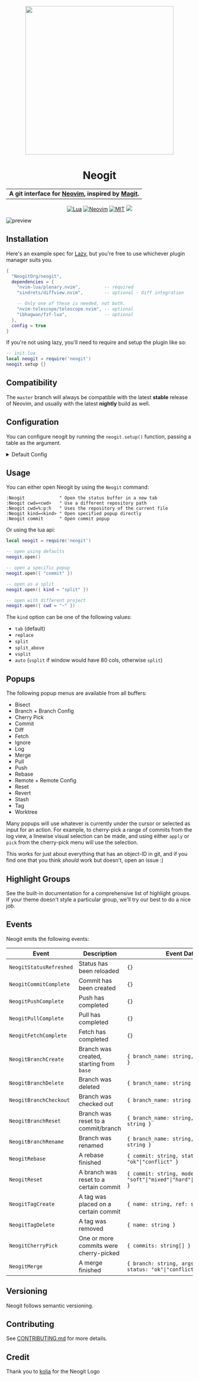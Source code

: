 <div align="center">
    <div>
        <div><img src="https://github.com/NeogitOrg/neogit/assets/7228095/7684545f-47b5-40e2-aedd-ccf56e0553f4" width="400px"/></div>
        <div><h1>Neogit</h1></div>
    </div>
    <table>
        <tr>
            <td>
                <strong>A git interface for <a href="https://neovim.io">Neovim</a>, inspired by <a href="https://magit.vc">Magit</a>.</strong>
            </td>
        </tr>
    </table>

  [![Lua](https://img.shields.io/badge/Lua-blue.svg?style=for-the-badge&logo=lua)](http://www.lua.org)
  [![Neovim](https://img.shields.io/badge/Neovim%200.9+-green.svg?style=for-the-badge&logo=neovim)](https://neovim.io)
  [![MIT](https://img.shields.io/badge/MIT-yellow.svg?style=for-the-badge)](https://opensource.org/licenses/MIT)
  <a href="https://dotfyle.com/plugins/NeogitOrg/neogit">
    <img src="https://dotfyle.com/plugins/NeogitOrg/neogit/shield?style=for-the-badge" />
  </a>
</div>


![preview](https://github.com/NeogitOrg/neogit/assets/7228095/d964cbb4-a557-4e97-ac5b-ea571a001f5c)


## Installation

Here's an example spec for [Lazy](https://github.com/folke/lazy.nvim), but you're free to use whichever plugin manager suits you.

```lua
{
  "NeogitOrg/neogit",
  dependencies = {
    "nvim-lua/plenary.nvim",         -- required
    "sindrets/diffview.nvim",        -- optional - Diff integration

    -- Only one of these is needed, not both.
    "nvim-telescope/telescope.nvim", -- optional
    "ibhagwan/fzf-lua",              -- optional
  },
  config = true
}

```

If you're not using lazy, you'll need to require and setup the plugin like so:

```lua
-- init.lua
local neogit = require('neogit')
neogit.setup {}
```

## Compatibility

The `master` branch will always be compatible with the latest **stable** release of Neovim, and usually with the latest **nightly** build as well.

## Configuration

You can configure neogit by running the `neogit.setup()` function, passing a table as the argument.

<details>
<summary>Default Config</summary>

```lua
local neogit = require("neogit")

neogit.setup {
  -- Hides the hints at the top of the status buffer
  disable_hint = false,
  -- Disables changing the buffer highlights based on where the cursor is.
  disable_context_highlighting = false,
  -- Disables signs for sections/items/hunks
  disable_signs = false,
  -- Changes what mode the Commit Editor starts in. `true` will leave nvim in normal mode, `false` will change nvim to
  -- insert mode, and `"auto"` will change nvim to insert mode IF the commit message is empty, otherwise leaving it in
  -- normal mode.
  disable_insert_on_commit = "auto",
  -- When enabled, will watch the `.git/` directory for changes and refresh the status buffer in response to filesystem
  -- events.
  filewatcher = {
    interval = 1000,
    enabled = true,
  },
  -- "ascii"   is the graph the git CLI generates
  -- "unicode" is the graph like https://github.com/rbong/vim-flog
  graph_style = "ascii",
  -- Used to generate URL's for branch popup action "pull request".
  git_services = {
    ["github.com"] = "https://github.com/${owner}/${repository}/compare/${branch_name}?expand=1",
    ["bitbucket.org"] = "https://bitbucket.org/${owner}/${repository}/pull-requests/new?source=${branch_name}&t=1",
    ["gitlab.com"] = "https://gitlab.com/${owner}/${repository}/merge_requests/new?merge_request[source_branch]=${branch_name}",
  },
  -- Allows a different telescope sorter. Defaults to 'fuzzy_with_index_bias'. The example below will use the native fzf
  -- sorter instead. By default, this function returns `nil`.
  telescope_sorter = function()
    return require("telescope").extensions.fzf.native_fzf_sorter()
  end,
  -- Persist the values of switches/options within and across sessions
  remember_settings = true,
  -- Scope persisted settings on a per-project basis
  use_per_project_settings = true,
  -- Table of settings to never persist. Uses format "Filetype--cli-value"
  ignored_settings = {
    "NeogitPushPopup--force-with-lease",
    "NeogitPushPopup--force",
    "NeogitPullPopup--rebase",
    "NeogitCommitPopup--allow-empty",
    "NeogitRevertPopup--no-edit",
  },
  -- Configure highlight group features
  highlight = {
    italic = true,
    bold = true,
    underline = true
  },
  -- Set to false if you want to be responsible for creating _ALL_ keymappings
  use_default_keymaps = true,
  -- Neogit refreshes its internal state after specific events, which can be expensive depending on the repository size.
  -- Disabling `auto_refresh` will make it so you have to manually refresh the status after you open it.
  auto_refresh = true,
  -- Value used for `--sort` option for `git branch` command
  -- By default, branches will be sorted by commit date descending
  -- Flag description: https://git-scm.com/docs/git-branch#Documentation/git-branch.txt---sortltkeygt
  -- Sorting keys: https://git-scm.com/docs/git-for-each-ref#_options
  sort_branches = "-committerdate",
  -- Change the default way of opening neogit
  kind = "tab",
  -- Disable line numbers and relative line numbers
  disable_line_numbers = true,
  -- The time after which an output console is shown for slow running commands
  console_timeout = 2000,
  -- Automatically show console if a command takes more than console_timeout milliseconds
  auto_show_console = true,
  status = {
    show_head_commit_hash = true,
    recent_commit_count = 10,
    HEAD_padding = 10,
    mode_padding = 3,
    mode_text = {
      M = "modified",
      N = "new file",
      A = "added",
      D = "deleted",
      C = "copied",
      U = "updated",
      R = "renamed",
      DD = "unmerged",
      AU = "unmerged",
      UD = "unmerged",
      UA = "unmerged",
      DU = "unmerged",
      AA = "unmerged",
      UU = "unmerged",
      ["?"] = "",
    },
  },
  commit_editor = {
    kind = "auto",
    show_staged_diff = true,
    -- Accepted values:
    -- "split" to show the staged diff below the commit editor
    -- "vsplit" to show it to the right
    -- "split_above" Like :top split
    -- "auto" "vsplit" if window would have 80 cols, otherwise "split"
    staged_diff_split_kind = "split"
  },
  commit_select_view = {
    kind = "tab",
  },
  commit_view = {
    kind = "vsplit",
    verify_commit = vim.fn.executable("gpg") == 1, -- Can be set to true or false, otherwise we try to find the binary
  },
  log_view = {
    kind = "tab",
  },
  rebase_editor = {
    kind = "auto",
  },
  reflog_view = {
    kind = "tab",
  },
  merge_editor = {
    kind = "auto",
  },
  tag_editor = {
    kind = "auto",
  },
  preview_buffer = {
    kind = "split",
  },
  popup = {
    kind = "split",
  },
  signs = {
    -- { CLOSED, OPENED }
    hunk = { "", "" },
    item = { ">", "v" },
    section = { ">", "v" },
  },
  -- Each Integration is auto-detected through plugin presence, however, it can be disabled by setting to `false`
  integrations = {
    -- If enabled, use telescope for menu selection rather than vim.ui.select.
    -- Allows multi-select and some things that vim.ui.select doesn't.
    telescope = nil,
    -- Neogit only provides inline diffs. If you want a more traditional way to look at diffs, you can use `diffview`.
    -- The diffview integration enables the diff popup.
    --
    -- Requires you to have `sindrets/diffview.nvim` installed.
    diffview = nil,

    -- If enabled, uses fzf-lua for menu selection. If the telescope integration
    -- is also selected then telescope is used instead
    -- Requires you to have `ibhagwan/fzf-lua` installed.
    fzf_lua = nil,
  },
  sections = {
    -- Reverting/Cherry Picking
    sequencer = {
      folded = false,
      hidden = false,
    },
    untracked = {
      folded = false,
      hidden = false,
    },
    unstaged = {
      folded = false,
      hidden = false,
    },
    staged = {
      folded = false,
      hidden = false,
    },
    stashes = {
      folded = true,
      hidden = false,
    },
    unpulled_upstream = {
      folded = true,
      hidden = false,
    },
    unmerged_upstream = {
      folded = false,
      hidden = false,
    },
    unpulled_pushRemote = {
      folded = true,
      hidden = false,
    },
    unmerged_pushRemote = {
      folded = false,
      hidden = false,
    },
    recent = {
      folded = true,
      hidden = false,
    },
    rebase = {
      folded = true,
      hidden = false,
    },
  },
  mappings = {
    commit_editor = {
      ["q"] = "Close",
      ["<c-c><c-c>"] = "Submit",
      ["<c-c><c-k>"] = "Abort",
    },
    commit_editor_I = {
      ["<c-c><c-c>"] = "Submit",
      ["<c-c><c-k>"] = "Abort",
    },
    rebase_editor = {
      ["p"] = "Pick",
      ["r"] = "Reword",
      ["e"] = "Edit",
      ["s"] = "Squash",
      ["f"] = "Fixup",
      ["x"] = "Execute",
      ["d"] = "Drop",
      ["b"] = "Break",
      ["q"] = "Close",
      ["<cr>"] = "OpenCommit",
      ["gk"] = "MoveUp",
      ["gj"] = "MoveDown",
      ["<c-c><c-c>"] = "Submit",
      ["<c-c><c-k>"] = "Abort",
      ["[c"] = "OpenOrScrollUp",
      ["]c"] = "OpenOrScrollDown",
    },
    rebase_editor_I = {
      ["<c-c><c-c>"] = "Submit",
      ["<c-c><c-k>"] = "Abort",
    },
    finder = {
      ["<cr>"] = "Select",
      ["<c-c>"] = "Close",
      ["<esc>"] = "Close",
      ["<c-n>"] = "Next",
      ["<c-p>"] = "Previous",
      ["<down>"] = "Next",
      ["<up>"] = "Previous",
      ["<tab>"] = "MultiselectToggleNext",
      ["<s-tab>"] = "MultiselectTogglePrevious",
      ["<c-j>"] = "NOP",
    },
    -- Setting any of these to `false` will disable the mapping.
    popup = {
      ["?"] = "HelpPopup",
      ["A"] = "CherryPickPopup",
      ["D"] = "DiffPopup",
      ["M"] = "RemotePopup",
      ["P"] = "PushPopup",
      ["X"] = "ResetPopup",
      ["Z"] = "StashPopup",
      ["b"] = "BranchPopup",
      ["B"] = "BisectPopup",
      ["c"] = "CommitPopup",
      ["f"] = "FetchPopup",
      ["l"] = "LogPopup",
      ["m"] = "MergePopup",
      ["p"] = "PullPopup",
      ["r"] = "RebasePopup",
      ["v"] = "RevertPopup",
      ["w"] = "WorktreePopup",
    },
    status = {
      ["q"] = "Close",
      ["I"] = "InitRepo",
      ["1"] = "Depth1",
      ["2"] = "Depth2",
      ["3"] = "Depth3",
      ["4"] = "Depth4",
      ["<tab>"] = "Toggle",
      ["x"] = "Discard",
      ["s"] = "Stage",
      ["S"] = "StageUnstaged",
      ["<c-s>"] = "StageAll",
      ["K"] = "Untrack",
      ["u"] = "Unstage",
      ["U"] = "UnstageStaged",
      ["$"] = "CommandHistory",
      ["#"] = "Console",
      ["Y"] = "YankSelected",
      ["<c-r>"] = "RefreshBuffer",
      ["<enter>"] = "GoToFile",
      ["<c-v>"] = "VSplitOpen",
      ["<c-x>"] = "SplitOpen",
      ["<c-t>"] = "TabOpen",
      ["{"] = "GoToPreviousHunkHeader",
      ["}"] = "GoToNextHunkHeader",
      ["[c"] = "OpenOrScrollUp",
      ["]c"] = "OpenOrScrollDown",
    },
  },
}
```
</details>

## Usage

You can either open Neogit by using the `Neogit` command:

```vim
:Neogit             " Open the status buffer in a new tab
:Neogit cwd=<cwd>   " Use a different repository path
:Neogit cwd=%:p:h   " Uses the repository of the current file
:Neogit kind=<kind> " Open specified popup directly
:Neogit commit      " Open commit popup
```

Or using the lua api:

```lua
local neogit = require('neogit')

-- open using defaults
neogit.open()

-- open a specific popup
neogit.open({ "commit" })

-- open as a split
neogit.open({ kind = "split" })

-- open with different project
neogit.open({ cwd = "~" })
```

The `kind` option can be one of the following values:
- `tab`      (default)
- `replace`
- `split`
- `split_above`
- `vsplit`
- `auto` (`vsplit` if window would have 80 cols, otherwise `split`)

## Popups

The following popup menus are available from all buffers:
- Bisect
- Branch + Branch Config
- Cherry Pick
- Commit
- Diff
- Fetch
- Ignore
- Log
- Merge
- Pull
- Push
- Rebase
- Remote + Remote Config
- Reset
- Revert
- Stash
- Tag
- Worktree

Many popups will use whatever is currently under the cursor or selected as input for an action. For example, to cherry-pick a range of commits from the log view, a linewise visual selection can be made, and using either `apply` or `pick` from the cherry-pick menu will use the selection.

This works for just about everything that has an object-ID in git, and if you find one that you think _should_ work but doesn't, open an issue :)

## Highlight Groups

See the built-in documentation for a comprehensive list of highlight groups. If your theme doesn't style a particular group, we'll try our best to do a nice job.


## Events

Neogit emits the following events:

| Event                   | Description                              | Event Data                                      |
|-------------------------|------------------------------------------|-------------------------------------------------|
| `NeogitStatusRefreshed` | Status has been reloaded                 | `{}`                                            |
| `NeogitCommitComplete`  | Commit has been created                  | `{}`                                            |
| `NeogitPushComplete`    | Push has completed                       | `{}`                                            |
| `NeogitPullComplete`    | Pull has completed                       | `{}`                                            |
| `NeogitFetchComplete`   | Fetch has completed                      | `{}`                                            |
| `NeogitBranchCreate`    | Branch was created, starting from `base` | `{ branch_name: string, base: string? }`        |
| `NeogitBranchDelete`    | Branch was deleted                       | `{ branch_name: string }`                       |
| `NeogitBranchCheckout`  | Branch was checked out                   | `{ branch_name: string }`                       |
| `NeogitBranchReset`     | Branch was reset to a commit/branch      | `{ branch_name: string, resetting_to: string }` |
| `NeogitBranchRename`    | Branch was renamed                       | `{ branch_name: string, new_name: string }`     |
| `NeogitRebase`        | A rebase finished                        | `{ commit: string, status: "ok"\|"conflict" }`    |
| `NeogitReset`         | A branch was reset to a certain commit   | `{ commit: string, mode: "soft"\|"mixed"\|"hard"\|"keep"\|"index" }` |
| `NeogitTagCreate`     | A tag was placed on a certain commit     | `{ name: string, ref: string }`                   |
| `NeogitTagDelete`     | A tag was removed                        | `{ name: string }`                                |
| `NeogitCherryPick`    | One or more commits were cherry-picked    | `{ commits: string[] }`                          |
| `NeogitMerge`         | A merge finished                          | `{ branch: string, args = string[], status: "ok"\|"conflict" }` |

## Versioning

Neogit follows semantic versioning.

## Contributing

See [CONTRIBUTING.md](https://github.com/NeogitOrg/neogit/blob/master/CONTRIBUTING.md) for more details.

## Credit

Thank you to [kolja](https://github.com/kolja) for the Neogit Logo
